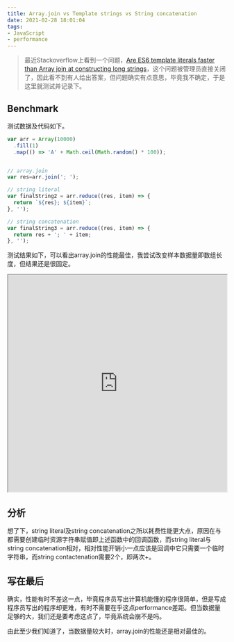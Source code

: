 ```yaml
---
title: Array.join vs Template strings vs String concatenation 
date: 2021-02-28 18:01:04
tags:
- JavaScript 
- performance
---
```

> 最近Stackoverflow上看到一个问题，[Are ES6 template literals faster than Array join at constructing long strings](https://stackoverflow.com/questions/54352451/are-es6-template-literals-faster-than-array-join-at-constructing-long-strings)，这个问题被管理员直接关闭了，因此看不到有人给出答案，但问题确实有点意思，毕竟我不确定，于是这里就测试并记录下。

## Benchmark

测试数据及代码如下。

```javascript
var arr = Array(10000)
  .fill(1)
  .map(() => 'A' + Math.ceil(Math.random() * 100));


// array.join
var res=arr.join('; ');

// string literal
var finalString2 = arr.reduce((res, item) => {
  return `${res}; ${item}`;
}, '');

// string concatenation
var finalString3 = arr.reduce((res, item) => {
  return res + '; ' + item;
}, '');
```



测试结果如下，可以看出array.join的性能最佳，我尝试改变样本数据量即数组长度，但结果还是很固定。

<iframe src="https://measurethat.net/Embed?id=167479" width="100%" height="500px"></iframe>



## 分析

想了下，string literal及string concatenation之所以耗费性能更大点，原因在与都需要创建临时资源字符串赋值即上述函数中的回调函数，而string literal与string concatenation相对，相对性能开销小一点应该是回调中它只需要一个临时字符串，而string contactenation需要2个，即两次+。

## 写在最后

确实，性能有时不差这一点，毕竟程序员写出计算机能懂的程序很简单，但是写成程序员写出的程序却更难，有时不需要在乎这点performance差距。但当数据量足够的大，我们还是要考虑这点了，毕竟系统会崩不是吗。



由此至少我们知道了，当数据量较大时，array.join的性能还是相对最佳的。

